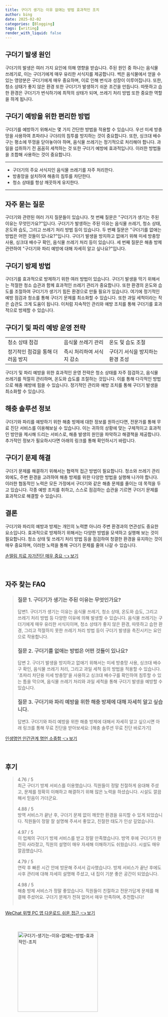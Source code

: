 ```yaml
---
title: 구더기 생기는 이유 없애는 방법 효과적인 조치
author: bing
date: 2025-02-02
categories: [Blogging]
tags: [writing]
render_with_liquid: false
---
```



<h2 id='구더기_발생원인'>구더기 발생 원인</h2>

<p>구더기의 발생은 여러 가지 요인에 의해 영향을 받습니다. 주된 원인 중 하나는 음식물 쓰레기로, 이는 구더기에게 매우 유리한 서식지를 제공합니다. 썩은 음식물에서 얻을 수 있는 영양분은 구더기에게 매우 중요하며, 이로 인해 번식과 성장이 이루어집니다. 또한, 청소 상태가 좋지 않은 환경 또한 구더기가 발생하기 쉬운 조건을 만듭니다. 따뜻하고 습한 환경은 구더기가 번식하기에 최적의 상태가 되며, 쓰레기 처리 방법 또한 중요한 역할을 하게 됩니다.</p>

<h2 id='구더기_예방_편리한_방법'>구더기 예방을 위한 편리한 방법</h2>

<p>구더기를 예방하기 위해서는 몇 가지 간단한 방법을 적용할 수 있습니다. 우선 미세 방충망을 사용하여 초파리나 구더리의 침투를 방지하는 것이 중요합니다. 또한, 싱크대 배수구는 평소에 뚜껑을 닫아놓아야 하며, 음식물 쓰레기는 정기적으로 처리해야 합니다. 과일을 섭취하기 전 꼼꼼히 세척하는 것 또한 구더기 예방에 효과적입니다. 이러한 방법들을 조합해 사용하는 것이 중요합니다.</p>

<hr />

<ul>
    <li>구더기의 주요 서식지인 음식물 쓰레기를 자주 처리한다.</li>
    <li>방충망을 설치하여 해충의 침투를 차단한다.</li>
    <li>청소 상태를 항상 깨끗하게 유지한다.</li>
</ul>

<hr />

<h2 id='자주_묻는_질문'>자주 묻는 질문</h2>

<p>구더기와 관련된 여러 가지 질문들이 있습니다. 첫 번째 질문은 "구더기가 생기는 주된 이유는 무엇인가요?"입니다. 구더기가 발생하는 주된 이유는 음식물 쓰레기, 청소 상태, 온도와 습도, 그리고 쓰레기 처리 방법 등이 있습니다. 두 번째 질문은 "구더기를 없애는 방법은 어떤 것들이 있나요?"입니다. 구더기 발생을 방지하고 없애기 위해 미세 방충망 사용, 싱크대 배수구 확인, 음식물 쓰레기 처리 등이 있습니다. 세 번째 질문은 해충 방제 관련하여 "구더기와 파리 예방에 대해 자세히 알고 싶나요?"입니다.</p>

<h2 id='구더기_방제_방법'>구더기 방제 방법</h2>

<p>구더기를 효과적으로 방제하기 위한 여러 방법이 있습니다. 구더기 발생을 막기 위해서는 적절한 청소 습관과 함께 효과적인 쓰레기 관리가 중요합니다. 또한 환경의 온도와 습도를 조절하여 구더기가 생기기 힘든 환경으로 만들 필요가 있습니다. 여기에 정기적인 예방 점검과 청소를 통해 구더기 문제를 최소화할 수 있습니다. 또한 과일 세척이라는 작은 습관도 크게 도움이 됩니다. 이처럼 지속적인 관리와 예방 조치를 통해 구더기를 효과적으로 방제할 수 있습니다.</p>

<h2 id='구더기_및_파리_예방_운영전략'>구더기 및 파리 예방 운영 전략</h2>

<table>
    <tr>
        <td>청소 상태 점검</td>
        <td>음식물 쓰레기 관리</td>
        <td>온도 및 습도 조절</td>
    </tr>
    <tr>
        <td>정기적인 점검을 통해 더러움 방지</td>
        <td>즉시 처리하여 서식지 감소</td>
        <td>구더기 서식을 방지하는 환경 조성</td>
    </tr>
</table>

<p>구더기 및 파리 예방을 위한 효과적인 운영 전략은 청소 상태를 자주 점검하고, 음식물 쓰레기를 적절히 관리하며, 온도와 습도를 조절하는 것입니다. 이를 통해 다각적인 방법으로 해충 예방에 힘쓸 수 있습니다. 정기적인 관리와 예방 조치를 통해 구더기 발생을 최소화할 수 있습니다.</p>

<h2 id='해충_솔루션_정보'>해충 솔루션 정보</h2>

<p>구더기와 파리를 예방하기 위한 해충 방제에 대한 정보를 원하신다면, 전문가를 통해 무료 진단 서비스를 이용해보실 수 있습니다. 이는 귀하의 상황에 맞는 구체적이고 효과적인 방안을 제시해 드리는 서비스로, 해충 발생의 원인을 파악하고 해결책을 제공합니다. 추가적인 정보가 필요하시다면 아래의 링크를 통해 확인하시기 바랍니다.</p>

<h2 id='구더기_문제_해결'>구더기 문제 해결</h2>

<p>구더기 문제를 해결하기 위해서는 협력적 접근 방법이 필요합니다. 청소와 쓰레기 관리 외에도, 주변 환경을 고려하여 해충 방제를 위한 다양한 방법을 실행해 나가야 합니다. 이러한 협동적인 노력은 모든 가정에서 구더기와 같은 해충 문제를 줄이는 데 목적을 두고 있습니다. 각종 예방 조치를 취하고, 스스로 점검하는 습관을 기르면 구더기 문제를 효과적으로 해결할 수 있습니다.</p>

<h2 id='결론'>결론</h2>

<p>구더기와 파리의 예방과 방제는 개인의 노력뿐 아니라 주변 환경과의 연관성도 중요한 요소입니다. 효과적으로 방제하기 위해서는 다양한 방법을 모색하고 실행해 보는 것이 필요합니다. 청소 상태 및 쓰레기 처리 방법 등을 점검하여 청결한 환경을 유지하는 것이 매우 중요하며, 이러한 노력을 통해 구더기 문제를 줄여 나갈 수 있습니다.</p>


<p><a class="click-button" title="손떨림 치료 자가진단 매우 중요" href="https://24nara.github.io/posts/%EC%86%90%EB%96%A8%EB%A6%BC-%EC%B9%98%EB%A3%8C-%EC%9E%90%EA%B0%80%EC%A7%84%EB%8B%A8-%EB%A7%A4%EC%9A%B0-%EC%A4%91%EC%9A%94/" rel="dofollow">손떨림 치료 자가진단 매우 중요 👈 보기</a></p><br>
<h2 id='자주_찾는_FAQ'>자주 찾는 FAQ</h2>
<div itemscope="" itemtype="https://schema.org/FAQPage"> 
<blockquote> 
<div itemscope="" itemprop="mainEntity" itemtype="https://schema.org/Question"> 
<h3 itemprop="name">질문 1. 구더기가 생기는 주된 이유는 무엇인가요?</h3> 
<div itemscope="" itemprop="acceptedAnswer" itemtype="https://schema.org/Answer"> 
<span itemprop="text"> 
<p>답변1. 구더기가 생기는 이유는 음식물 쓰레기, 청소 상태, 온도와 습도, 그리고 쓰레기 처리 방법 등 다양한 이유에 의해 발생할 수 있습니다. 음식물 쓰레기는 구더기에게 매우 유리한 서식지이며, 청소 상태가 좋지 않은 환경, 따뜻하고 습한 환경, 그리고 적절하지 못한 쓰레기 처리 방법 등이 구더기 발생을 촉진시키는 요인으로 작용합니다.</p> 
</span> 
</div> 
</div> 

<div itemscope="" itemprop="mainEntity" itemtype="https://schema.org/Question"> 
<h3 itemprop="name">질문 2. 구더기를 없애는 방법은 어떤 것들이 있나요?</h3> 
<div itemscope="" itemprop="acceptedAnswer" itemtype="https://schema.org/Answer"> 
<span itemprop="text"> 
<p>답변 2. 구더기 발생을 방지하고 없애기 위해서는 미세 방충망 사용, 싱크대 배수구 확인, 음식물 쓰레기 처리, 그리고 과일 세척 등의 방법을 적용할 수 있습니다. '초파리 차단용 미세 방충망'을 사용하고 싱크대 배수구를 확인하여 침투할 수 있는 틈을 막으며, 음식물 쓰레기 처리와 과일 세척을 통해 구더기 발생을 예방할 수 있습니다.</p> 
</span> 
</div> 
</div> 

<div itemscope="" itemprop="mainEntity" itemtype="https://schema.org/Question"> 
<h3 itemprop="name">질문 3. 구더기와 파리 예방을 위한 해충 방제에 대해 자세히 알고 싶습니다.</h3> 
<div itemscope="" itemprop="acceptedAnswer" itemtype="https://schema.org/Answer"> 
<span itemprop="text"> 
<p>답변3. 구더기와 파리 예방을 위한 해충 방제에 대해서 자세히 알고 싶으시면 아래 링크를 통해 무료 진단을 받아보세요: [해충 솔루션 무료 진단 바로가기]</p> 
</span> 
</div> 
</div> 
</blockquote> 
</div>
<p><a class="click-button" title="인생명언 인간관계 명언 소중함" href="https://24nara.github.io/posts/%EC%9D%B8%EC%83%9D%EB%AA%85%EC%96%B8-%EC%9D%B8%EA%B0%84%EA%B4%80%EA%B3%84-%EB%AA%85%EC%96%B8-%EC%86%8C%EC%A4%91%ED%95%A8/" rel="dofollow">인생명언 인간관계 명언 소중함 👈 보기</a></p><br>
<h2 id='후기'>후기</h2>
<div itemscope itemtype="https://schema.org/Product">
  <blockquote>
  <div itemprop="review" itemscope itemtype="https://schema.org/Review">
      <div itemprop="reviewRating" itemscope itemtype="https://schema.org/Rating"> <span itemprop="ratingValue">4.76</span> / <span itemprop="bestRating">5</span> </div>
      <span itemprop="reviewBody">최근 구더기 방제 서비스를 이용했습니다. 직원들이 정말 친절하게 응대해 주셨고, 문제를 정확히 이해하고 해결하기 위해 많은 노력을 하셨습니다. 시설도 깔끔해서 믿음이 가더군요.</span>
  </div>
  <br>
  <div itemprop="review" itemscope itemtype="https://schema.org/Review">
      <div itemprop="reviewRating" itemscope itemtype="https://schema.org/Rating"> <span itemprop="ratingValue">4.88</span> / <span itemprop="bestRating">5</span> </div>
      <span itemprop="reviewBody">방역 서비스가 끝난 후, 구더기 문제 없이 깨끗한 환경을 유지할 수 있게 되었습니다. 직원들이 정말 잘 설명해 주셔서 좋았고, 친절한 태도가 인상 깊었습니다.</span>
  </div>
  <br>
  <div itemprop="review" itemscope itemtype="https://schema.org/Review">
      <div itemprop="reviewRating" itemscope itemtype="https://schema.org/Rating"> <span itemprop="ratingValue">4.97</span> / <span itemprop="bestRating">5</span> </div>
      <span itemprop="reviewBody">이 업체의 구더기 방제 서비스를 받고 정말 만족했습니다. 방역 후에 구더기가 완전히 사라졌고, 직원의 설명이 매우 자세해 이해하기도 쉬웠습니다. 시설도 매우 깔끔했습니다.</span>
  </div>
  <br>
  <div itemprop="review" itemscope itemtype="https://schema.org/Review">
      <div itemprop="reviewRating" itemscope itemtype="https://schema.org/Rating"> <span itemprop="ratingValue">4.79</span> / <span itemprop="bestRating">5</span> </div>
      <span itemprop="reviewBody">연락 후 빠른 시간 안에 방문해 주셔서 감사했습니다. 방제 서비스가 끝난 후에도 사후 관리에 대해 자세히 설명해 주셨고, 내 집이 기분 좋은 공간이 되었습니다.</span>
  </div>
  <br>
  <div itemprop="review" itemscope itemtype="https://schema.org/Review">
      <div itemprop="reviewRating" itemscope itemtype="https://schema.org/Rating"> <span itemprop="ratingValue">4.98</span> / <span itemprop="bestRating">5</span> </div>
      <span itemprop="reviewBody">해충 방제 서비스가 정말 좋았습니다. 직원들이 친절하고 전문가답게 문제를 해결해 주셨어요. 구더기 문제가 전혀 없어서 매우 만족하며, 추천합니다!</span>
  </div>
  <br>
  </blockquote>
</div>
<p><a class="click-button" title="WeChat 위챗 PC 앱 다운로드 쉬운 접근" href="https://24nara.github.io/posts/WeChat-%EC%9C%84%EC%B1%97-PC-%EC%95%B1-%EB%8B%A4%EC%9A%B4%EB%A1%9C%EB%93%9C-%EC%89%AC%EC%9A%B4-%EC%A0%91%EA%B7%BC/" rel="dofollow">WeChat 위챗 PC 앱 다운로드 쉬운 접근 👈 보기</a></p><br>
<figure class="image"><img src="https://24nara.github.io/assets/img/thumbnail/구더기-생기는-이유-없애는-방법-효과적인-조치.webp" alt="구더기-생기는-이유-없애는-방법-효과적인-조치" width="256" height="256"></figure>